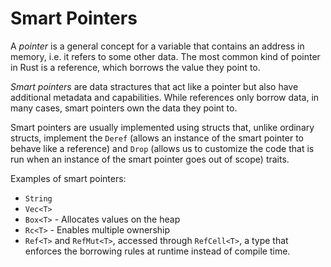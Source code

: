 # Smart Pointers

A *pointer* is a general concept for a variable that contains an address in
memory, i.e. it refers to some other data. The most common kind of pointer in
Rust is a reference, which borrows the value they point to.

*Smart pointers* are data stractures that act like a pointer but also have
additional metadata and capabilities. While references only borrow data, in many
cases, smart pointers own the data they point to.

Smart pointers are usually implemented using structs that, unlike ordinary
structs, implement the `Deref` (allows an instance of the smart pointer to
behave like a reference) and `Drop` (allows us to customize the code that is
run when an instance of the smart pointer goes out of scope) traits.

Examples of smart pointers:

*   `String`
*   `Vec<T>`
*   `Box<T>` - Allocates values on the heap
*   `Rc<T>` - Enables multiple ownership
*   `Ref<T>` and `RefMut<T>`, accessed through `RefCell<T>`, a type that
    enforces the borrowing rules at runtime instead of compile time.
